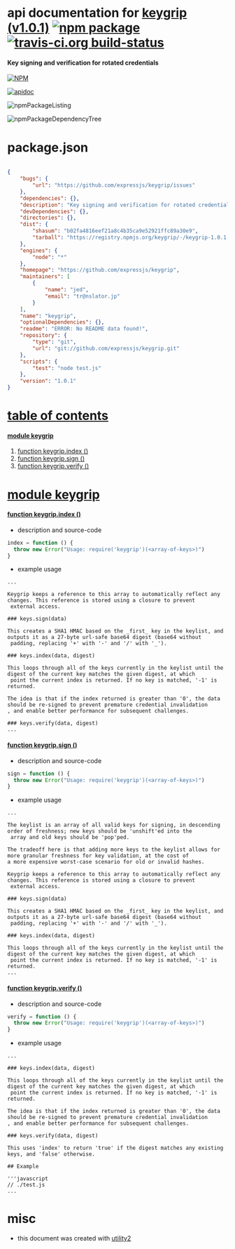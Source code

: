 # api documentation for  [keygrip (v1.0.1)](https://github.com/expressjs/keygrip)  [![npm package](https://img.shields.io/npm/v/npmdoc-keygrip.svg?style=flat-square)](https://www.npmjs.org/package/npmdoc-keygrip) [![travis-ci.org build-status](https://api.travis-ci.org/npmdoc/node-npmdoc-keygrip.svg)](https://travis-ci.org/npmdoc/node-npmdoc-keygrip)
#### Key signing and verification for rotated credentials

[![NPM](https://nodei.co/npm/keygrip.png?downloads=true)](https://www.npmjs.com/package/keygrip)

[![apidoc](https://npmdoc.github.io/node-npmdoc-keygrip/build/screenCapture.buildNpmdoc.browser._2Fhome_2Ftravis_2Fbuild_2Fnpmdoc_2Fnode-npmdoc-keygrip_2Ftmp_2Fbuild_2Fapidoc.html.png)](https://npmdoc.github.io/node-npmdoc-keygrip/build/apidoc.html)

![npmPackageListing](https://npmdoc.github.io/node-npmdoc-keygrip/build/screenCapture.npmPackageListing.svg)

![npmPackageDependencyTree](https://npmdoc.github.io/node-npmdoc-keygrip/build/screenCapture.npmPackageDependencyTree.svg)



# package.json

```json

{
    "bugs": {
        "url": "https://github.com/expressjs/keygrip/issues"
    },
    "dependencies": {},
    "description": "Key signing and verification for rotated credentials",
    "devDependencies": {},
    "directories": {},
    "dist": {
        "shasum": "b02fa4816eef21a8c4b35ca9e52921ffc89a30e9",
        "tarball": "https://registry.npmjs.org/keygrip/-/keygrip-1.0.1.tgz"
    },
    "engines": {
        "node": "*"
    },
    "homepage": "https://github.com/expressjs/keygrip",
    "maintainers": [
        {
            "name": "jed",
            "email": "tr@nslator.jp"
        }
    ],
    "name": "keygrip",
    "optionalDependencies": {},
    "readme": "ERROR: No README data found!",
    "repository": {
        "type": "git",
        "url": "git://github.com/expressjs/keygrip.git"
    },
    "scripts": {
        "test": "node test.js"
    },
    "version": "1.0.1"
}
```



# <a name="apidoc.tableOfContents"></a>[table of contents](#apidoc.tableOfContents)

#### [module keygrip](#apidoc.module.keygrip)
1.  [function <span class="apidocSignatureSpan">keygrip.</span>index ()](#apidoc.element.keygrip.index)
1.  [function <span class="apidocSignatureSpan">keygrip.</span>sign ()](#apidoc.element.keygrip.sign)
1.  [function <span class="apidocSignatureSpan">keygrip.</span>verify ()](#apidoc.element.keygrip.verify)



# <a name="apidoc.module.keygrip"></a>[module keygrip](#apidoc.module.keygrip)

#### <a name="apidoc.element.keygrip.index"></a>[function <span class="apidocSignatureSpan">keygrip.</span>index ()](#apidoc.element.keygrip.index)
- description and source-code
```javascript
index = function () {
  throw new Error("Usage: require('keygrip')(<array-of-keys>)")
}
```
- example usage
```shell
...

Keygrip keeps a reference to this array to automatically reflect any changes. This reference is stored using a closure to prevent
 external access.

### keys.sign(data)

This creates a SHA1 HMAC based on the _first_ key in the keylist, and outputs it as a 27-byte url-safe base64 digest (base64 without
 padding, replacing '+' with '-' and '/' with '_').

### keys.index(data, digest)

This loops through all of the keys currently in the keylist until the digest of the current key matches the given digest, at which
 point the current index is returned. If no key is matched, '-1' is returned.

The idea is that if the index returned is greater than '0', the data should be re-signed to prevent premature credential invalidation
, and enable better performance for subsequent challenges.

### keys.verify(data, digest)
...
```

#### <a name="apidoc.element.keygrip.sign"></a>[function <span class="apidocSignatureSpan">keygrip.</span>sign ()](#apidoc.element.keygrip.sign)
- description and source-code
```javascript
sign = function () {
  throw new Error("Usage: require('keygrip')(<array-of-keys>)")
}
```
- example usage
```shell
...

The keylist is an array of all valid keys for signing, in descending order of freshness; new keys should be 'unshift'ed into the
 array and old keys should be 'pop'ped.

The tradeoff here is that adding more keys to the keylist allows for more granular freshness for key validation, at the cost of
a more expensive worst-case scenario for old or invalid hashes.

Keygrip keeps a reference to this array to automatically reflect any changes. This reference is stored using a closure to prevent
 external access.

### keys.sign(data)

This creates a SHA1 HMAC based on the _first_ key in the keylist, and outputs it as a 27-byte url-safe base64 digest (base64 without
 padding, replacing '+' with '-' and '/' with '_').

### keys.index(data, digest)

This loops through all of the keys currently in the keylist until the digest of the current key matches the given digest, at which
 point the current index is returned. If no key is matched, '-1' is returned.
...
```

#### <a name="apidoc.element.keygrip.verify"></a>[function <span class="apidocSignatureSpan">keygrip.</span>verify ()](#apidoc.element.keygrip.verify)
- description and source-code
```javascript
verify = function () {
  throw new Error("Usage: require('keygrip')(<array-of-keys>)")
}
```
- example usage
```shell
...

### keys.index(data, digest)

This loops through all of the keys currently in the keylist until the digest of the current key matches the given digest, at which
 point the current index is returned. If no key is matched, '-1' is returned.

The idea is that if the index returned is greater than '0', the data should be re-signed to prevent premature credential invalidation
, and enable better performance for subsequent challenges.

### keys.verify(data, digest)

This uses 'index' to return 'true' if the digest matches any existing keys, and 'false' otherwise.

## Example

'''javascript
// ./test.js
...
```



# misc
- this document was created with [utility2](https://github.com/kaizhu256/node-utility2)

